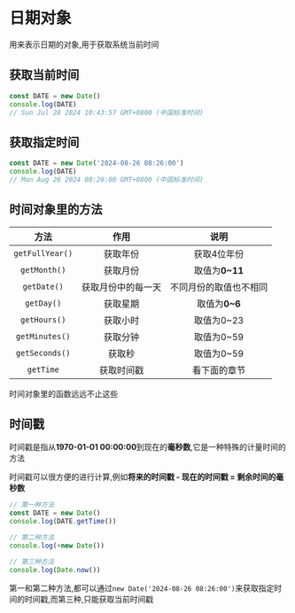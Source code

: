 # 日期对象

用来表示日期的对象,用于获取系统当前时间

## 获取当前时间

```js
const DATE = new Date()
console.log(DATE)
// Sun Jul 28 2024 10:43:57 GMT+0800 (中国标准时间)
```

## 获取指定时间

```js
const DATE = new Date('2024-08-26 08:26:00')
console.log(DATE)
// Mon Aug 26 2024 08:26:00 GMT+0800 (中国标准时间)
```

## 时间对象里的方法

|      方法       |        作用        |          说明          |
| :-------------: | :----------------: | :--------------------: |
| `getFullYear()` |      获取年份      |      获取4位年份       |
|  `getMonth()`   |      获取月份      |     取值为**0~11**     |
|   `getDate()`   | 获取月份中的每一天 | 不同月份的取值也不相同 |
|   `getDay()`    |      获取星期      |     取值为**0~6**      |
|  `getHours()`   |      获取小时      |       取值为0~23       |
| `getMinutes()`  |      获取分钟      |       取值为0~59       |
| `getSeconds()`  |       获取秒       |       取值为0~59       |
|    `getTime`    |     获取时间戳     |      看下面的章节      |

时间对象里的函数远远不止这些

## 时间戳

时间戳是指从**1970-01-01 00:00:00**到现在的**毫秒数**,它是一种特殊的计量时间的方法

时间戳可以很方便的进行计算,例如**将来的时间戳 - 现在的时间戳 = 剩余时间的毫秒数**

```js
// 第一种方法
const DATE = new Date()
console.log(DATE.getTime())

// 第二种方法
console.log(+new Date())

// 第三种方法
console.log(Date.now())
```

第一和第二种方法,都可以通过`new Date('2024-08-26 08:26:00')`来获取指定时间的时间戳,而第三种,只能获取当前时间戳
